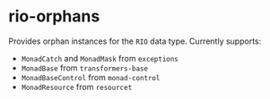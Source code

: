 # rio-orphans

Provides orphan instances for the `RIO` data type. Currently supports:

* `MonadCatch` and `MonadMask` from `exceptions`
* `MonadBase` from `transformers-base`
* `MonadBaseControl` from `monad-control`
* `MonadResource` from `resourcet`
